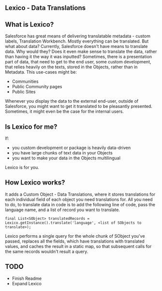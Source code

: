 Lexico - Data Translations
--
## What is Lexico?
Salesforce has great means of delivering translatable metadata - custom labels, Translation Workbench. 
Mostly everything can be translated.
But what about data? Currently, Salesforce doesn't have means to translate data. Why would they? Does it even make sense to translate the data, rather than having it the way it was inputted?
Sometimes, there is a presentation part of data, that need to get to the end user, some custom development, that relies heavily on the texts, stored in the Objects, rather than in Metadata.
This use-cases might be:
- Communities
- Public Community pages
- Public Sites
 
Whenever you display the data to the external end-user, outside of Salesforce, you might want to get it translated to be pleasantly presented. 
Sometimes, it might even be the case for the internal users.

## Is Lexico for me?
If: 
- you custom development or package is heavily data-driven
- you have large chunks of text data in your Objects 
- you want to make your data in the Objects multilingual

Lexico is for you.  

## How Lexico works?
It adds a Custom Object - Data Translations, where it stores translations for each individual field of each object you need translations for.
All you need to do, to translate data in code is to add the following line of code, pass the language name, and a list of record you want to translate.

```Apex
final List<SObject> translatedRecords = Lexico.getInstance().translate('language', <list of SObjects to translate>);
```

Lexico performs a single query for the whole chunk of SObject you've passed, replaces all the fields, which have translations with translated values,
and caches the result in a static map, so that subsequent calls for the same records wouldn't result a query.

## TODO
- Finish Readme
- Expand Lexico